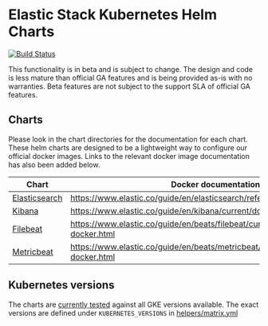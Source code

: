 # Elastic Stack Kubernetes Helm Charts

[![Build Status](https://img.shields.io/jenkins/s/https/devops-ci.elastic.co/job/elastic+helm-charts+master.svg)](https://devops-ci.elastic.co/job/elastic+helm-charts+master/)

This functionality is in beta and is subject to change. The design and code is less mature than official GA features and is being provided as-is with no warranties. Beta features are not subject to the support SLA of official GA features.

## Charts

Please look in the chart directories for the documentation for each chart. These helm charts are designed to be a lightweight way to configure our official docker images. Links to the relevant docker image documentation has also been added below.

| Chart                                      | Docker documentation                                                            |
| ------------------------------------------ | ------------------------------------------------------------------------------- |
| [Elasticsearch](./elasticsearch/README.md) | https://www.elastic.co/guide/en/elasticsearch/reference/current/docker.html     |
| [Kibana](./kibana/README.md)               | https://www.elastic.co/guide/en/kibana/current/docker.html                      |
| [Filebeat](./filebeat/README.md)           | https://www.elastic.co/guide/en/beats/filebeat/current/running-on-docker.html   |
| [Metricbeat](./metricbeat/README.md)       | https://www.elastic.co/guide/en/beats/metricbeat/current/running-on-docker.html |

## Kubernetes versions

The charts are [currently tested](https://devops-ci.elastic.co/job/elastic+helm-charts+master/) against all GKE versions available. The exact versions are defined under `KUBERNETES_VERSIONS` in [helpers/matrix.yml](/helpers/matrix.yml)



